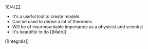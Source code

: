 10/4/22
- It's a useful tool to create models
- Can be used to derive a lot of theorems
- Will be of insurmountable importance as a physicist and scientist
- It's beautiful to do [[Math]]


[[Integrals]]